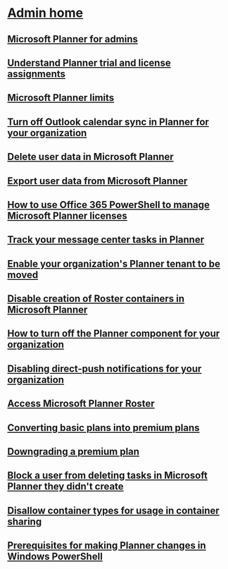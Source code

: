 # [Admin home](index.yml)
## [Microsoft Planner for admins](planner-for-admins.md)
## [Understand Planner trial and license assignments](understand-planner-trial-and-license-assignments.md)
## [Microsoft Planner limits](planner-limits.md)
## [Turn off Outlook calendar sync in Planner for your organization](turn-off-outlook-calendar-sync.md)
## [Delete user data in Microsoft Planner](delete-user-data.md)
## [Export user data from Microsoft Planner](export-user-data.md)
## [How to use Office 365 PowerShell to manage Microsoft Planner licenses](/office365/troubleshoot/administration/how-to-use-office-365-powershell-to-manage-microsoft-planner-licenses)
## [Track your message center tasks in Planner](track-message-center-tasks-planner.md)
## [Enable your organization's Planner tenant to be moved](enable-organization-planner-tenant-move.md)
## [Disable creation of Roster containers in Microsoft Planner](disable-roster-containers.md)
## [How to turn off the Planner component for your organization](disable-planner-component.md)
## [Disabling direct-push notifications for your organization](disabling-direct-push-planner-mobile-notifications.md)
## [Access Microsoft Planner Roster](access-planner-roster.md)
## [Converting basic plans into premium plans](plan-conversion.md)
## [Downgrading a premium plan](plan-downgrade.md)
## [Block a user from deleting tasks in Microsoft Planner they didn't create](block-non-owner-task-deletion.md)
## [Disallow container types for usage in container sharing](disallow-container-sharing-types.md)
## [Prerequisites for making Planner changes in Windows PowerShell](prerequisites-for-powershell.md)
